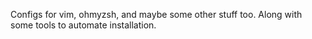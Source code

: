 Configs for vim, ohmyzsh, and maybe some other stuff too. Along with some tools to automate installation.

